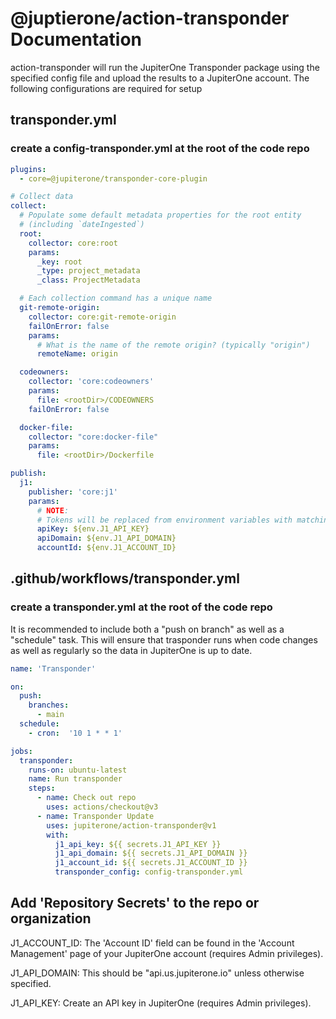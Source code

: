 # @juptierone/action-transponder Documentation

action-transponder will run the JupiterOne Transponder package using the specified config file and upload the results to a JupiterOne account. The following configurations are required for setup

## transponder.yml 
### create a config-transponder.yml at the root of the code repo

```yaml 
plugins:
  - core=@jupiterone/transponder-core-plugin

# Collect data
collect:
  # Populate some default metadata properties for the root entity
  # (including `dateIngested`)
  root:
    collector: core:root
    params:
      _key: root
      _type: project_metadata
      _class: ProjectMetadata

  # Each collection command has a unique name
  git-remote-origin:
    collector: core:git-remote-origin
    failOnError: false
    params:
      # What is the name of the remote origin? (typically "origin")
      remoteName: origin

  codeowners:
    collector: 'core:codeowners'
    params:
      file: <rootDir>/CODEOWNERS
    failOnError: false

  docker-file:
    collector: "core:docker-file"
    params:
      file: <rootDir>/Dockerfile

publish:
  j1:
    publisher: 'core:j1'
    params:
      # NOTE:
      # Tokens will be replaced from environment variables with matching name.
      apiKey: ${env.J1_API_KEY}
      apiDomain: ${env.J1_API_DOMAIN}
      accountId: ${env.J1_ACCOUNT_ID}
```

## .github/workflows/transponder.yml
### create a transponder.yml at the root of the code repo
It is recommended to include both a "push on branch" as well as a "schedule" task. This will ensure that trasponder runs when code changes as well as regularly so the data in JupiterOne is up to date. 

```yaml
name: 'Transponder'

on:
  push:
    branches:
      - main
  schedule:
    - cron:  '10 1 * * 1'

jobs:
  transponder:
    runs-on: ubuntu-latest
    name: Run transponder
    steps:
      - name: Check out repo
        uses: actions/checkout@v3
      - name: Transponder Update
        uses: jupiterone/action-transponder@v1
        with:
          j1_api_key: ${{ secrets.J1_API_KEY }}
          j1_api_domain: ${{ secrets.J1_API_DOMAIN }}
          j1_account_id: ${{ secrets.J1_ACCOUNT_ID }}
          transponder_config: config-transponder.yml
```

## Add 'Repository Secrets' to the repo or organization
J1_ACCOUNT_ID: The 'Account ID' field can be found in the 'Account Management' page of your JupiterOne account (requires Admin privileges).  

J1_API_DOMAIN: This should be "api.us.jupiterone.io" unless otherwise specified.

J1_API_KEY: Create an API key in JupiterOne (requires Admin privileges).
